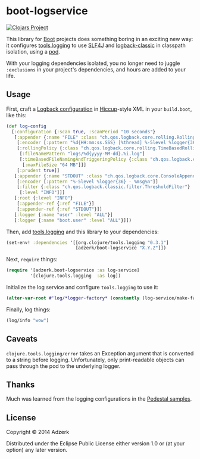 # boot-logservice

[![Clojars Project][2]](https://clojars.org/adzerk/boot-logservice)

This library for [Boot][1] projects does something boring in an
exciting new way: it configures
[tools.logging][tools-logging] to use
[SLF4J][slf4j] and [logback-classic][logback] in classpath isolation,
using a [pod][pods].

With your logging dependencies isolated, you no longer need to juggle
`:exclusions` in your project's dependencies, and hours are added to
your life.

## Usage

First, craft a [Logback configuration][logback-config] in
[Hiccup][hiccup]-style XML in your `build.boot`, like this:

```clojure
(def log-config
  [:configuration {:scan true, :scanPeriod "10 seconds"}
   [:appender {:name "FILE" :class "ch.qos.logback.core.rolling.RollingFileAppender"}
    [:encoder [:pattern "%d{HH:mm:ss.SSS} [%thread] %-5level %logger{36} - %msg%n"]]
    [:rollingPolicy {:class "ch.qos.logback.core.rolling.TimeBasedRollingPolicy"}
     [:fileNamePattern "logs/%d{yyyy-MM-dd}.%i.log"]
     [:timeBasedFileNamingAndTriggeringPolicy {:class "ch.qos.logback.core.rolling.SizeAndTimeBasedFNATP"}
      [:maxFileSize "64 MB"]]]
    [:prudent true]]
   [:appender {:name "STDOUT" :class "ch.qos.logback.core.ConsoleAppender"}
    [:encoder [:pattern "%-5level %logger{36} - %msg%n"]]
    [:filter {:class "ch.qos.logback.classic.filter.ThresholdFilter"}
     [:level "INFO"]]]
   [:root {:level "INFO"}
    [:appender-ref {:ref "FILE"}]
    [:appender-ref {:ref "STDOUT"}]]
   [:logger {:name "user" :level "ALL"}]
   [:logger {:name "boot.user" :level "ALL"}]])
```

Then, add [tools.logging][tools-logging] and this library to your
dependencies:

```clojure
(set-env! :dependencies '[[org.clojure/tools.logging "0.3.1"]
                          [adzerk/boot-logservice "X.Y.Z"]])
```

Next, `require` things:

```clojure
(require '[adzerk.boot-logservice :as log-service]
         '[clojure.tools.logging  :as log])
```
         
Initialize the log service and configure `tools.logging` to use it:

```clojure
(alter-var-root #'log/*logger-factory* (constantly (log-service/make-factory log-config)))
```

Finally, log things:

```clojure
(log/info "wow")
```

## Caveats

`clojure.tools.logging/error` takes an Exception argument that is
converted to a string before logging.  Unfortunately, only
print-readable objects can pass through the pod to the underlying
logger.

## Thanks

Much was learned from the logging configurations in the
[Pedestal samples](https://github.com/pedestal/pedestal/tree/master/samples).

## License

Copyright © 2014 Adzerk

Distributed under the Eclipse Public License either version 1.0 or (at
your option) any later version.

[1]:                https://github.com/boot-clj/boot
[2]:                http://clojars.org/adzerk/boot-logservice/latest-version.svg?cache=2
[SLF4J]:            http://www.slf4j.org/
[logback]:          http://logback.qos.ch/
[pods]:             https://github.com/boot-clj/boot/wiki/Pods
[logback-config]:   http://logback.qos.ch/manual/index.html
[hiccup]:           https://github.com/weavejester/hiccup
[tools-logging]:    https://github.com/clojure/tools.logging
